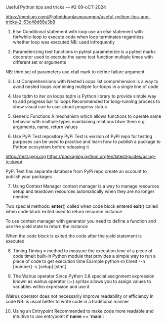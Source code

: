 Useful Python tips and tricks — #2
09-oCT-2024

https://medium.com/@johnidouglasmarangon/useful-python-tips-and-tricks-2-63c48d88e3b8


01. Else Conditional statement with loop
use an else statement with for/while-loop to execute code when loop terminates
regardless whether loop was executed
NB: used infrequently


02. Parameterizing test functions in pytest
parameterize is a pytest marks decorator used to execute the same test
function multiple times with different set or arguments

NB: third set of parameters use xfail mark to define failure argument


03. List Comprehensions with Nested Loops
list comprehension is a way to avoid nested loops combining multiple
for-loops in a single line of code


04. Use tqdm to iter on loops
tqdm is Python library to provide simple way to add progress bar to loops
Recommended for long-running process to show visual cue to user about progress status


05. Generic Functions
A mechanism which allows functions to operate same behavior with multiple types
maintaining relations btwn them e.g. arguments, name, return values


06. Use PyPi Test repository
PyPi Test is version of PyPi repo for testing purposes
can be used to practice and learn how to publish a package to Python ecosystem
before releasing it

https://test.pypi.org
https://packaging.python.org/en/latest/guides/using-testpypi

PyPi Test has separate databsse from PyPi repo
create an account to publish your packages


07. Using Context Manager
context manager is a way to manage resources
setup and teardown resources automatically when they are no longer needed

Two special methods:
__enter__()		called when code block entered
__exit__()		called when code block exited	used to return resource instance

To use context manager with generator you need to define a function
and use the yield state to return the instance

When the code block is exited the code after the yield statement is executed


08. Timing
Timing = method to measure the execution time of a piece of code
timeit 
built-in Python module that provides a simple way to run a piece of code to get
execution time
Example
python-m timeit --n [number] -s [setup] [stmt]


09. The Walrus operator
Since Python 3.8 special assignment expression known as walrus operator (:=)
syntax allows you to assign values to variables within expression and use it

Walrus operator does not necessarily improve readability or efficiency in code
NB: is usual better to write code in a traditional manner


10. Using an Entrypoint
Recommended to make code more readable and intuitive to use entrypoint
if __name__ == '__main__':